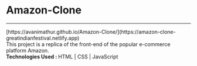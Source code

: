 # Amazon-Clone
<hr>
[https://avanimathur.github.io/Amazon-Clone/](https://amazon-clone-greatindianfestival.netlify.app)
<br>
This project is a replica of the front-end of the popular e-commerce platform Amazon. 
<br>
<b>Technologies Used : </b> HTML | CSS | JavaScript 
